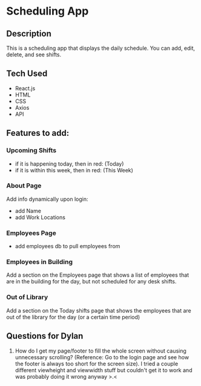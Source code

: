 # Scheduling App

## Description
This is a scheduling app that displays the daily schedule. You can add, edit, delete, and see shifts.

## Tech Used
* React.js
* HTML
* CSS
* Axios
* API

## Features to add:

### Upcoming Shifts
* if it is happening today, then in red: (Today)
* if it is within this week, then in red: (This Week)

### About Page
Add info dynamically upon login:
* add Name 
* add Work Locations

### Employees Page
* add employees db to pull employees from 

### Employees in Building
Add a section on the Employees page that shows a list of employees that are in the building for the day, but not scheduled for any desk shifts.

### Out of Library
Add a section on the Today shifts page that shows the employees that are out of the library for the day (or a certain time period)

## Questions for Dylan
1. How do I get my page/footer to fill the whole screen without causing unnecessary scrolling? (Reference: Go to the login page and see how the footer is always too short for the screen size). I tried a couple different viewheight and viewwidth stuff but couldn't get it to work and was probably doing it wrong anyway >.<